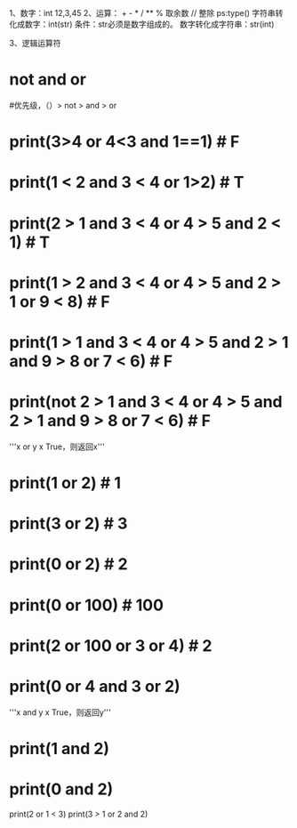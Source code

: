 1、数字：int 12,3,45 
2、运算：   + - * / ** 
  %  取余数
 //  整除
	ps:type()
		字符串转化成数字：int(str) 条件：str必须是数字组成的。
		数字转化成字符串：str(int)

3、逻辑运算符
# not and or 
#优先级，（）> not > and > or
# print(3>4 or 4<3 and 1==1)  # F
# print(1 < 2 and 3 < 4 or 1>2)  # T
# print(2 > 1 and 3 < 4 or 4 > 5 and 2 < 1)  # T
# print(1 > 2 and 3 < 4 or 4 > 5 and 2 > 1 or 9 < 8)  # F
# print(1 > 1 and 3 < 4 or 4 > 5 and 2 > 1 and 9 > 8 or 7 < 6)  # F
# print(not 2 > 1 and 3 < 4 or 4 > 5 and 2 > 1 and 9 > 8 or 7 < 6) # F

'''x or y x True，则返回x'''
# print(1 or 2)  # 1
# print(3 or 2)  # 3
# print(0 or 2)  # 2
# print(0 or 100)  # 100


# print(2 or 100 or 3 or 4)  # 2

# print(0 or 4 and 3 or 2)
'''x and y x True，则返回y'''
# print(1 and 2)
# print(0 and 2)
print(2 or 1 < 3)
print(3 > 1 or 2 and 2)